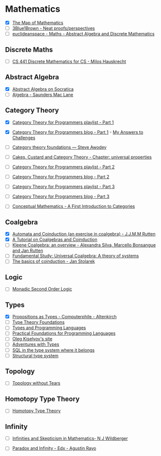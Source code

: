 # Mathematics

  - [x] [The Map of Mathematics](https://www.youtube.com/watch?v=OmJ-4B-mS-Y)
  - [ ] [3Blue1Brown - Neat proofs/perspectives](https://www.youtube.com/playlist?list=PLZHQObOWTQDPSKntUcMArGheySM4gL7wS)
  - [ ] [euclideanspace - Maths - Abstract Algebra and Discrete Mathematics](http://euclideanspace.com/maths/discrete/index.htm)

## Discrete Maths

  - [ ] [CS 441 Discrete Mathematics for CS - Milos Hauskrecht](https://github.com/awalterschulze/learning/blob/master/DiscreteMathematicsForCS.md)

## Abstract Algebra

  - [x] [Abstract Algebra on Socratica](https://www.youtube.com/playlist?list=PLi01XoE8jYoi3SgnnGorR_XOW3IcK-TP6)
  - [ ] [Algebra - Saunders Mac Lane](https://www.amazon.com/gp/product/0821816462/ref=dbs_a_def_rwt_bibl_vppi_i1)

## Category Theory

  - [x] [Category Theory for Programmers playlist - Part 1](https://www.youtube.com/playlist?list=PLbgaMIhjbmEnaH_LTkxLI7FMa2HsnawM_)
  - [x] [Category Theory for Programmers blog - Part 1](https://bartoszmilewski.com/2014/10/28/category-theory-for-programmers-the-preface/) - [My Answers to Challenges](https://github.com/awalterschulze/category-theory-for-programmers-challenges)
  - [ ] [Category theory foundations — Steve Awodey](https://www.youtube.com/playlist?list=PLGCr8P_YncjVjwAxrifKgcQYtbZ3zuPlb)
  - [ ] [Cakes, Custard and Category Theory - Chapter: universal properties](https://www.amazon.com/Cakes-Custard-Category-Theory-Understanding/dp/1781252874)
  - [ ] [Category Theory for Programmers playlist - Part 2](https://www.youtube.com/playlist?list=PLbgaMIhjbmElia1eCEZNvsVscFef9m0dm)
  - [ ] [Category Theory for Programmers blog - Part 2](https://bartoszmilewski.com/2014/10/28/category-theory-for-programmers-the-preface/)
  - [ ] [Category Theory for Programmers playlist - Part 3](https://www.youtube.com/watch?v=F5uEpKwHqdk&list=PLbgaMIhjbmEn64WVX4B08B4h2rOtueWIL)
  - [ ] [Category Theory for Programmers blog - Part 3](https://bartoszmilewski.com/2014/10/28/category-theory-for-programmers-the-preface/)
  - [ ] [Conceptual Mathematics - A First Introduction to Categories](http://admin.cambridge.org/se/academic/subjects/mathematics/logic-categories-and-sets/conceptual-mathematics-first-introduction-categories-2nd-edition#dsw6Z4zPOAEr2ZrJ.97)


## Coalgebra

  - [x] [Automata and Coinduction (an exercise in coalgebra) - J.J.M.M Rutten](https://fldit-www.cs.uni-dortmund.de/~peter/Rutten/AutomataCoind.pdf)
  - [x] [A Tutorial on Coalgebras and Coinduction](https://pdfs.semanticscholar.org/40bb/e9978e2c4080740f55634ac58033bfb37d36.pdf)
  - [ ] [Kleene Coalgebra: an overview - Alexandra Silva, Marcello Bonsangue and Jan Rutten](https://homepages.cwi.nl/~janr/papers/files-of-papers/2011-nvti.pdf)
  - [ ] [Fundamental Study: Universal Coalgebra: A theory of systems](http://www.sciencedirect.com/science/article/pii/S0304397500000566)
  - [ ] [The basics of coinduction - Jan Stolarek](http://lambda.jstolarek.com/2015/03/the-basics-of-coinduction/)

## Logic

  - [ ] [Monadic Second Order Logic](https://cs.stackexchange.com/questions/82994/monadic-second-order-logic-for-dummies)

## Types

  - [x] [Propositions as Types - Computerphile - Altenkirch](https://www.youtube.com/watch?v=SknxggwRPzU)
  - [ ] [Type Theory Foundations](https://www.youtube.com/playlist?list=PLGCr8P_YncjXRzdGq2SjKv5F2J8HUFeqN)
  - [ ] [Types and Programming Languages](https://www.cis.upenn.edu/~bcpierce/tapl/)
  - [ ] [Practical Foundations for Programming Languages](https://www.cs.cmu.edu/~rwh/pfpl/2nded.pdf)
  - [ ] [Oleg Kiselyov's site](http://okmij.org/ftp/)
  - [ ] [Adventures with Types](https://www.youtube.com/watch?v=6COvD8oynmI)
  - [ ] [SQL in the type system where it belongs](http://ren.zone/articles/opaleye-sot)
  - [ ] [Structural type system](https://en.wikipedia.org/wiki/Structural_type_system)
  
## Topology

  - [ ] [Topology without Tears](http://www.topologywithouttears.net/topbook.pdf)
  
## Homotopy Type Theory

  - [ ] [Homotopy Type Theory](http://%0Ahttp://www.cs.cmu.edu/~rwh/courses/hott/)

## Infinity

  - [ ] [Infinities and Skepticism in Mathematics- N J Wildberger](https://www.youtube.com/watch?v=E_dGqavx5AU)
  - [ ] [Paradox and Infinity - Edx - Agustin Rayo](https://www.edx.org/course/paradox-infinity-mitx-24-118x-0)
  
